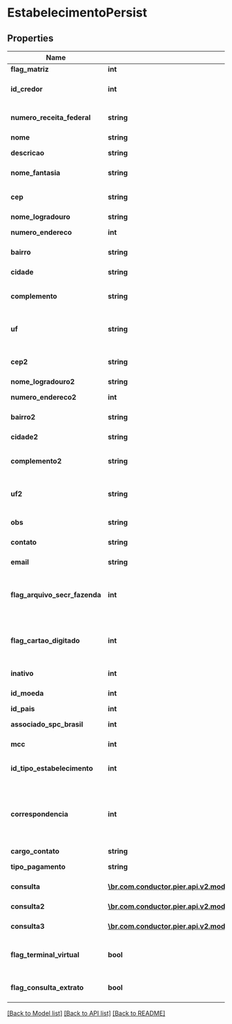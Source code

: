 # EstabelecimentoPersist

## Properties
Name | Type | Description | Notes
------------ | ------------- | ------------- | -------------
**flag_matriz** | **int** | Indica se \u00C3\u00A9 matriz ou filial. | [optional] 
**id_credor** | **int** | Apresenta o n\u00C3\u00BAmero de identifica\u00C3\u00A7\u00C3\u00A3o do Credor. | [optional] 
**numero_receita_federal** | **string** | Apresenta o n\u00C3\u00BAmero de identifica\u00C3\u00A7\u00C3\u00A3o do Estabelecimento na Receita Federal. | [optional] 
**nome** | **string** | Nome do Estabelecimento. | [optional] 
**descricao** | **string** | Raz\u00C3\u00A3o Social do Estabelecimento. | [optional] 
**nome_fantasia** | **string** | T\u00C3\u00ADtulo Comercial do Estabelecimento. | [optional] 
**cep** | **string** | C\u00C3\u00B3digo de Endere\u00C3\u00A7amento Postal (CEP). | [optional] 
**nome_logradouro** | **string** | Nome do Logradouro. | [optional] 
**numero_endereco** | **int** | N\u00C3\u00BAmero do endere\u00C3\u00A7o. | [optional] 
**bairro** | **string** | Nome do bairro do endere\u00C3\u00A7o. | [optional] 
**cidade** | **string** | Nome da cidade do endere\u00C3\u00A7o. | [optional] 
**complemento** | **string** | Descri\u00C3\u00A7\u00C3\u00B5es complementares referente ao endere\u00C3\u00A7o. | [optional] 
**uf** | **string** | Sigla de identifica\u00C3\u00A7\u00C3\u00A3o da Unidade Federativa do endere\u00C3\u00A7o. | [optional] 
**cep2** | **string** | C\u00C3\u00B3digo de Endere\u00C3\u00A7amento Postal (CEP). | [optional] 
**nome_logradouro2** | **string** | Nome do Logradouro . | [optional] 
**numero_endereco2** | **int** | N\u00C3\u00BAmero do endere\u00C3\u00A7o. | [optional] 
**bairro2** | **string** | Nome do bairro do endere\u00C3\u00A7o. | [optional] 
**cidade2** | **string** | Nome da cidade do endere\u00C3\u00A7o. | [optional] 
**complemento2** | **string** | Descri\u00C3\u00A7\u00C3\u00B5es complementares referente ao endere\u00C3\u00A7o. | [optional] 
**uf2** | **string** | Sigla de identifica\u00C3\u00A7\u00C3\u00A3o da Unidade Federativa do endere\u00C3\u00A7o. | [optional] 
**obs** | **string** | Detalhes espec\u00C3\u00ADficos quanto ao Cadastro do Estabelecimento. | [optional] 
**contato** | **string** | Nome da pessoa para contato com o Estabelecimento. | [optional] 
**email** | **string** | E-mail da pessoa para contato com o Estabelecimento. | [optional] 
**flag_arquivo_secr_fazenda** | **int** | Indica se o estabelecimento ser\u00C3\u00A1 inclu\u00C3\u00ADdo no arquivo de registro para a Secretaria da Fazenda Estadual. | [optional] 
**flag_cartao_digitado** | **int** | Indica se o estabelecimento poder\u00C3\u00A1 originar transa\u00C3\u00A7\u00C3\u00B5es sem a leitura da tarja ou do chip do cart\u00C3\u00A3o. | [optional] 
**inativo** | **int** | Indica se o estabelecimento est\u00C3\u00A1 inativo. | [optional] 
**id_moeda** | **int** | C\u00C3\u00B3digo identificador da moeda. | [optional] 
**id_pais** | **int** | Identificador de Pa\u00C3\u00ADs. | [optional] 
**associado_spc_brasil** | **int** | N\u00C3\u00BAmero do associado ao SPCBrasil. | [optional] 
**mcc** | **int** | C\u00C3\u00B3digo de Categoria de Mercado. | [optional] 
**id_tipo_estabelecimento** | **int** | C\u00C3\u00B3digo de identifica\u00C3\u00A7\u00C3\u00A3o do Estabelecimento. | [optional] 
**correspondencia** | **int** | Indicador para qual endere\u00C3\u00A7o as correspond\u00C3\u00AAncias ser\u00C3\u00A3o enviadas, onde 1 \u00C3\u00A9 ORIGEM e 2 ENDERE\u00C3\u0087O DE CORRESPOND\u00C3\u008ANCIA. | [optional] 
**cargo_contato** | **string** | Cargo do contato do estabelecimento. | [optional] 
**tipo_pagamento** | **string** | Tipo do regime de pagamento do estabelecimento. | [optional] 
**consulta** | [**\br.com.conductor.pier.api.v2.model\ConsultaCadastroEstabelecimentoDTO**](ConsultaCadastroEstabelecimentoDTO.md) | Consulta de cadastro n\u00C3\u00BAmero um. | [optional] 
**consulta2** | [**\br.com.conductor.pier.api.v2.model\ConsultaCadastroEstabelecimentoDTO**](ConsultaCadastroEstabelecimentoDTO.md) | Consulta de cadastro n\u00C3\u00BAmero um. | [optional] 
**consulta3** | [**\br.com.conductor.pier.api.v2.model\ConsultaCadastroEstabelecimentoDTO**](ConsultaCadastroEstabelecimentoDTO.md) | Consulta de cadastro n\u00C3\u00BAmero um. | [optional] 
**flag_terminal_virtual** | **bool** | Flag indicando se o terminal \u00C3\u00A9 f\u00C3\u00ADsico ou virtual, sendo: (true: Sim), (false: N\u00C3\u00A3o)). | 
**flag_consulta_extrato** | **bool** | Flag indicando se o terminal permite consultar extrato, sendo: (true: Sim), (false: N\u00C3\u00A3o)). | 

[[Back to Model list]](../README.md#documentation-for-models) [[Back to API list]](../README.md#documentation-for-api-endpoints) [[Back to README]](../README.md)


